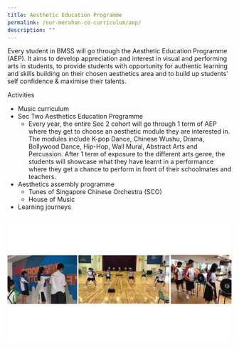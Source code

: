 ```yaml
---
title: Aesthetic Education Programme
permalink: /our-merahan-co-curriculum/aep/
description: ""
---
```

Every student in BMSS will go through the Aesthetic Education Programme (AEP). It aims to develop appreciation and interest in visual and performing arts in students, to provide students with opportunity for authentic learning and skills building on their chosen aesthetics area and to build up students’ self confidence & maximise their talents.


Activities
* Music curriculum
* Sec Two Aesthetics Education Programme
  * Every year, the entire Sec 2 cohort will go through 1 term of AEP where they get to choose an aesthetic module they are interested in. The modules include K-pop Dance, Chinese Wushu, Drama, Bollywood Dance, Hip-Hop, Wall Mural, Abstract Arts and Percussion. After 1 term of exposure to the different arts genre, the students will showcase what they have learnt in a performance where they get a chance to perform in front of their schoolmates and teachers. 
* Aesthetics assembly programme
  * Tunes of Singapore Chinese Orchestra (SCO)
  * House of Music
* Learning journeys

![](/images/aep%20prog.png)

